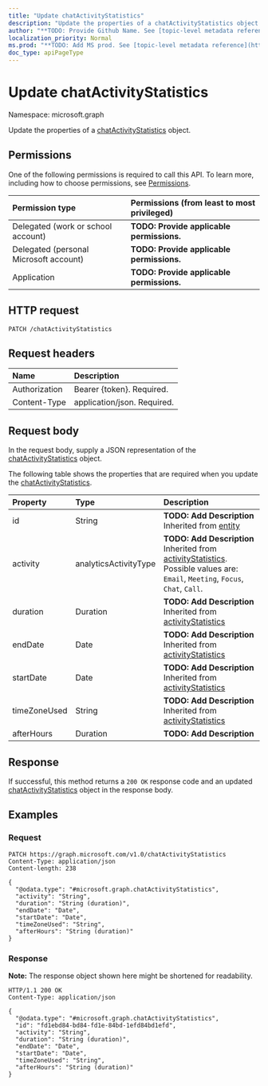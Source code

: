 ```yaml
---
title: "Update chatActivityStatistics"
description: "Update the properties of a chatActivityStatistics object."
author: "**TODO: Provide Github Name. See [topic-level metadata reference](https://msgo.azurewebsites.net/add/document/guidelines/metadata.html#topic-level-metadata)**"
localization_priority: Normal
ms.prod: "**TODO: Add MS prod. See [topic-level metadata reference](https://msgo.azurewebsites.net/add/document/guidelines/metadata.html#topic-level-metadata)**"
doc_type: apiPageType
---
```


# Update chatActivityStatistics
Namespace: microsoft.graph



Update the properties of a [chatActivityStatistics](../resources/chatactivitystatistics.md) object.

## Permissions
One of the following permissions is required to call this API. To learn more, including how to choose permissions, see [Permissions](/graph/permissions-reference).

|Permission type|Permissions (from least to most privileged)|
|:---|:---|
|Delegated (work or school account)|**TODO: Provide applicable permissions.**|
|Delegated (personal Microsoft account)|**TODO: Provide applicable permissions.**|
|Application|**TODO: Provide applicable permissions.**|

## HTTP request

<!-- {
  "blockType": "ignored"
}
-->
``` http
PATCH /chatActivityStatistics
```

## Request headers
|Name|Description|
|:---|:---|
|Authorization|Bearer {token}. Required.|
|Content-Type|application/json. Required.|

## Request body
In the request body, supply a JSON representation of the [chatActivityStatistics](../resources/chatactivitystatistics.md) object.

The following table shows the properties that are required when you update the [chatActivityStatistics](../resources/chatactivitystatistics.md).

|Property|Type|Description|
|:---|:---|:---|
|id|String|**TODO: Add Description** Inherited from [entity](../resources/entity.md)|
|activity|analyticsActivityType|**TODO: Add Description** Inherited from [activityStatistics](../resources/activitystatistics.md). Possible values are: `Email`, `Meeting`, `Focus`, `Chat`, `Call`.|
|duration|Duration|**TODO: Add Description** Inherited from [activityStatistics](../resources/activitystatistics.md)|
|endDate|Date|**TODO: Add Description** Inherited from [activityStatistics](../resources/activitystatistics.md)|
|startDate|Date|**TODO: Add Description** Inherited from [activityStatistics](../resources/activitystatistics.md)|
|timeZoneUsed|String|**TODO: Add Description** Inherited from [activityStatistics](../resources/activitystatistics.md)|
|afterHours|Duration|**TODO: Add Description**|



## Response

If successful, this method returns a `200 OK` response code and an updated [chatActivityStatistics](../resources/chatactivitystatistics.md) object in the response body.

## Examples

### Request
<!-- {
  "blockType": "request",
  "name": "update_chatactivitystatistics"
}
-->
``` http
PATCH https://graph.microsoft.com/v1.0/chatActivityStatistics
Content-Type: application/json
Content-length: 238

{
  "@odata.type": "#microsoft.graph.chatActivityStatistics",
  "activity": "String",
  "duration": "String (duration)",
  "endDate": "Date",
  "startDate": "Date",
  "timeZoneUsed": "String",
  "afterHours": "String (duration)"
}
```


### Response
**Note:** The response object shown here might be shortened for readability.
<!-- {
  "blockType": "response",
  "truncated": true
}
-->
``` http
HTTP/1.1 200 OK
Content-Type: application/json

{
  "@odata.type": "#microsoft.graph.chatActivityStatistics",
  "id": "fd1ebd84-bd84-fd1e-84bd-1efd84bd1efd",
  "activity": "String",
  "duration": "String (duration)",
  "endDate": "Date",
  "startDate": "Date",
  "timeZoneUsed": "String",
  "afterHours": "String (duration)"
}
```

